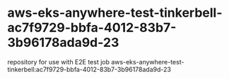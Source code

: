 # aws-eks-anywhere-test-tinkerbell-ac7f9729-bbfa-4012-83b7-3b96178ada9d-23
repository for use with E2E test job aws-eks-anywhere-test-tinkerbell:ac7f9729-bbfa-4012-83b7-3b96178ada9d-23

